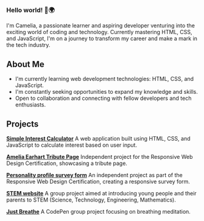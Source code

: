 ### Hello world! 👋🌍

I'm Camelia, a passionate learner and aspiring developer venturing into the exciting world of coding and technology.
Currently mastering HTML, CSS, and JavaScript, I'm on a journey to transform my career and make a mark in the tech industry.

## About Me
- I'm currently learning web development technologies: HTML, CSS, and JavaScript.
- I'm constantly seeking opportunities to expand my knowledge and skills.
- Open to collaboration and connecting with fellow developers and tech enthusiasts.


## Projects

**[Simple Interest Calculator](https://github.com/cameliana/interest-calculator)**
A web application built using HTML, CSS, and JavaScript to calculate interest based on user input.


**[Amelia Earhart Tribute Page](https://github.com/cameliana/tribute-page)**
Independent project for the Responsive Web Design Certification, showcasing a tribute page.


**[Personality profile survey form](https://github.com/cameliana/form-survey)**
An independent project as part of the Responsive Web Design Certification, creating a responsive survey form.


**[STEM website](https://github.com/cameliana/stem/tree/main)**
A group project aimed at introducing young people and their parents to STEM (Science, Technology, Engineering, Mathematics).


**[Just Breathe](https://codepen.io/cameliana/pen/PoxRXWB)**
A CodePen group project focusing on breathing meditation.


